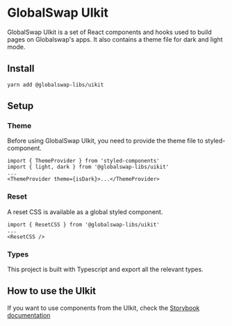#  GlobalSwap UIkit

GlobalSwap UIkit is a set of React components and hooks used to build pages on Globalswap's apps. It also contains a theme file for dark and light mode.

## Install

`yarn add @globalswap-libs/uikit`

## Setup

### Theme

Before using GlobalSwap UIkit, you need to provide the theme file to styled-component.

```
import { ThemeProvider } from 'styled-components'
import { light, dark } from '@globalswap-libs/uikit'
...
<ThemeProvider theme={isDark}>...</ThemeProvider>
```

### Reset

A reset CSS is available as a global styled component.

```
import { ResetCSS } from '@globalswap-libs/uikit'
...
<ResetCSS />
```

### Types

This project is built with Typescript and export all the relevant types.

## How to use the UIkit

If you want to use components from the UIkit, check the [Storybook documentation](https://GlobalSwap.github.io/globalswap-uikit/)
